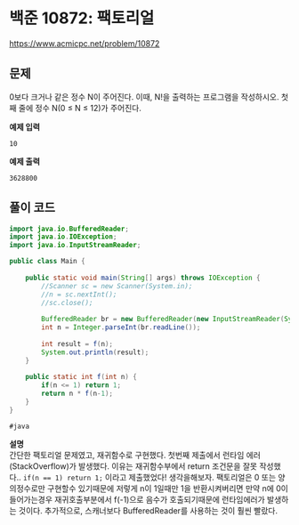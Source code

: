 # 백준 10872: 팩토리얼 
https://www.acmicpc.net/problem/10872 

## 문제
0보다 크거나 같은 정수 N이 주어진다. 이때, N!을 출력하는 프로그램을 작성하시오.
첫째 줄에 정수 N(0 ≤ N ≤ 12)가 주어진다.

**예제 입력**
```
10
```

**예제 출력**
```
3628800
```

## 풀이 코드

``` java
import java.io.BufferedReader;
import java.io.IOException;
import java.io.InputStreamReader;

public class Main {
	
	public static void main(String[] args) throws IOException {
		//Scanner sc = new Scanner(System.in);
		//n = sc.nextInt();
		//sc.close();
		
		BufferedReader br = new BufferedReader(new InputStreamReader(System.in));
		int n = Integer.parseInt(br.readLine());
		
		int result = f(n);
		System.out.println(result);
	}
	
	public static int f(int n) {
		if(n <= 1) return 1;
		return n * f(n-1);
	}
}

```
`#java`

**설명**    
간단한 팩토리얼 문제였고, 재귀함수로 구현했다. 첫번째 제출에서 런타임 에러(StackOverflow)가 발생했다. 
이유는 재귀함수부에서 return 조건문을 잘못 작성했다.. ```if(n == 1) return 1;``` 이라고 제출했었다! 
생각을해보자. 팩토리얼은 0 또는 양의정수로만 구현할수 있기때문에 저렇게 n이 1일때만 1을 반환시켜버리면
만약 n에 0이 들어가는경우 재귀호출부분에서 f(-1)으로 음수가 호출되기때문에 런타임에러가 발생하는 것이다. 
추가적으로, 스캐너보다 BufferedReader를 사용하는 것이 훨씬 빨랐다.

